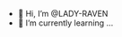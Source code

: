 - 👋 Hi, I’m @LADY-RAVEN
- 🌱 I’m currently learning ...

<!---
LADY-RAVEN/LADY-RAVEN is a ✨ special ✨ repository because its `README.md` (this file) appears on your GitHub profile.
You can click the Preview link to take a look at your changes.
--->
